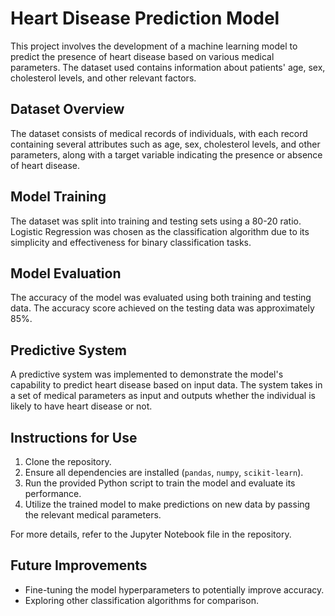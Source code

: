 # Heart Disease Prediction Model

This project involves the development of a machine learning model to predict the presence of heart disease based on various medical parameters. The dataset used contains information about patients' age, sex, cholesterol levels, and other relevant factors. 

## Dataset Overview
The dataset consists of medical records of individuals, with each record containing several attributes such as age, sex, cholesterol levels, and other parameters, along with a target variable indicating the presence or absence of heart disease.

## Model Training
The dataset was split into training and testing sets using a 80-20 ratio. Logistic Regression was chosen as the classification algorithm due to its simplicity and effectiveness for binary classification tasks.

## Model Evaluation
The accuracy of the model was evaluated using both training and testing data. The accuracy score achieved on the testing data was approximately 85%.

## Predictive System
A predictive system was implemented to demonstrate the model's capability to predict heart disease based on input data. The system takes in a set of medical parameters as input and outputs whether the individual is likely to have heart disease or not.

## Instructions for Use
1. Clone the repository.
2. Ensure all dependencies are installed (`pandas`, `numpy`, `scikit-learn`).
3. Run the provided Python script to train the model and evaluate its performance.
4. Utilize the trained model to make predictions on new data by passing the relevant medical parameters.

For more details, refer to the Jupyter Notebook file in the repository.

## Future Improvements
- Fine-tuning the model hyperparameters to potentially improve accuracy.
- Exploring other classification algorithms for comparison.

